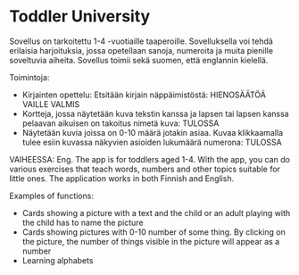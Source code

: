 # Toddler University

Sovellus on tarkoitettu 1-4 -vuotiaille taaperoille. Sovelluksella voi tehdä erilaisia harjoituksia, jossa opetellaan sanoja, numeroita ja muita pienille soveltuvia aiheita. Sovellus toimii sekä suomen, että englannin kielellä.

Toimintoja:
- Kirjainten opettelu: Etsitään kirjain näppäimistöstä: HIENOSÄÄTÖÄ VAILLE VALMIS
- Kortteja, jossa näytetään kuva tekstin kanssa ja lapsen tai lapsen kanssa pelaavan aikuisen on takoitus nimetä kuva: TULOSSA
- Näytetään kuvia joissa on 0-10 määrä jotakin asiaa. Kuvaa klikkaamalla tulee esiin kuvassa näkyvien asioiden lukumäärä numerona: TULOSSA

VAIHEESSA:
Eng.
The app is for toddlers aged 1-4. With the app, you can do various exercises that teach words, numbers and other topics suitable for little ones. The application works in both Finnish and English.

Examples of functions:

- Cards showing a picture with a text and the child or an adult playing with the child has to name the picture
- Cards showing pictures with 0-10 number of some thing. By clicking on the picture, the number of things visible in the picture will appear as a number
- Learning alphabets
